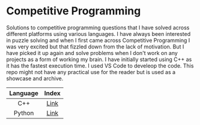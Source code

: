 # Competitive Programming

Solutions to competitive programming questions that I have solved across different platforms using various languages. I have always been interested in puzzle solving and when I first came across Competitive Programming I was very excited but that fizzled down from the lack of motivation. But I have picked it up again and solve problems when I don't work on any projects as a form of working my brain. I have initially started using C++ as it has the fastest execution time. I used VS Code to develeop the code. This repo might not have any practical use for the reader but is used as a showcase and archive.

|Language|Index|
|:-:|:-:|
|C++|[Link](/c++/index.md)|
|Python|[Link](/oython/index.md)|